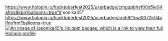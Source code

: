 https://www.holopin.io/hacktoberfest2025/userbadge/cmgqpbhsf00d5le04afms8kbq?balloons=true"# sonika45" 
https://www.holopin.io/hacktoberfest2025/userbadge/cmh9f1kwl0072jr04vlfno1rm?balloons=true
[![An image of @sonika45's Holopin badges, which is a link to view their full Holopin profile](https://holopin.me/sonika45)](https://holopin.io/@sonika45)

